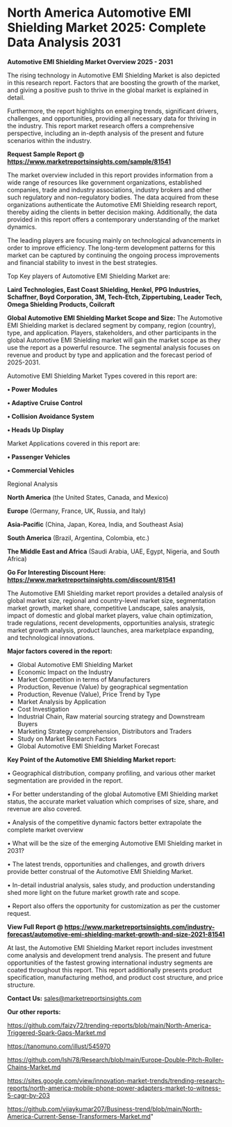 # North America Automotive EMI Shielding Market 2025: Complete Data Analysis 2031

<Strong> Automotive EMI Shielding Market Overview 2025 - 2031</strong>

The rising technology in Automotive EMI Shielding Market is also depicted in this research report. Factors that are boosting the growth of the market, and giving a positive push to thrive in the global market is explained in detail.

Furthermore, the report highlights on emerging trends, significant drivers, challenges, and opportunities, providing all necessary data for thriving in the industry. This report market research offers a comprehensive perspective, including an in-depth analysis of the present and future scenarios within the industry.

<strong>Request Sample Report @ <a href=https://www.marketreportsinsights.com/sample/81541>https://www.marketreportsinsights.com/sample/81541</a></strong>

The market overview included in this report provides information from a wide range of resources like government organizations, established companies, trade and industry associations, industry brokers and other such regulatory and non-regulatory bodies. The data acquired from these organizations authenticate the Automotive EMI Shielding research report, thereby aiding the clients in better decision making. Additionally, the data provided in this report offers a contemporary understanding of the market dynamics.

The leading players are focusing mainly on technological advancements in order to improve efficiency. The long-term development patterns for this market can be captured by continuing the ongoing process improvements and financial stability to invest in the best strategies.

Top Key players of Automotive EMI Shielding Market are:

<strong>Laird Technologies, East Coast Shielding, Henkel, PPG Industries, Schaffner, Boyd Corporation, 3M, Tech-Etch, Zippertubing, Leader Tech, Omega Shielding Products, Coilcraft</strong>

<strong><b>Global Automotive EMI Shielding Market Scope and Size:</b></strong>
The Automotive EMI Shielding market is declared segment by company, region (country), type, and application. Players, stakeholders, and other participants in the global Automotive EMI Shielding market will gain the market scope as they use the report as a powerful resource. The segmental analysis focuses on revenue and product by type and application and the forecast period of 2025-2031.

Automotive EMI Shielding Market Types covered in this report are:

<strong>• Power Modules

• Adaptive Cruise Control

• Collision Avoidance System

• Heads Up Display</strong>

Market Applications covered in this report are:

<strong>• Passenger Vehicles

• Commercial Vehicles</strong> 

Regional Analysis

<strong>North America</strong> (the United States, Canada, and Mexico)

<strong>Europe</strong> (Germany, France, UK, Russia, and Italy)

<strong>Asia-Pacific</strong> (China, Japan, Korea, India, and Southeast Asia)

<strong>South America</strong> (Brazil, Argentina, Colombia, etc.)

<strong>The Middle East and Africa</strong> (Saudi Arabia, UAE, Egypt, Nigeria, and South Africa)

<strong>Go For Interesting Discount Here: <a href=https://www.marketreportsinsights.com/discount/81541>https://www.marketreportsinsights.com/discount/81541</a></strong>

The Automotive EMI Shielding market report provides a detailed analysis of global market size, regional and country-level market size, segmentation market growth, market share, competitive Landscape, sales analysis, impact of domestic and global market players, value chain optimization, trade regulations, recent developments, opportunities analysis, strategic market growth analysis, product launches, area marketplace expanding, and technological innovations.

<strong><b>Major factors covered in the report:</b></strong>
<ul>
  <li>Global Automotive EMI Shielding Market </li>
  <li>Economic Impact on the Industry</li>
  <li>Market Competition in terms of Manufacturers</li>
  <li>Production, Revenue (Value) by geographical segmentation</li>
  <li>Production, Revenue (Value), Price Trend by Type</li>
  <li>Market Analysis by Application</li>
  <li>Cost Investigation</li>
  <li>Industrial Chain, Raw material sourcing strategy and Downstream Buyers</li>
  <li>Marketing Strategy comprehension, Distributors and Traders</li>
  <li>Study on Market Research Factors</li>
  <li>Global Automotive EMI Shielding Market Forecast</li>
</ul>

<strong><b>Key Point of the Automotive EMI Shielding Market report:</b></strong>

• Geographical distribution, company profiling, and various other market segmentation are provided in the report.

• For better understanding of the global Automotive EMI Shielding market status, the accurate market valuation which comprises of size, share, and revenue are also covered.

• Analysis of the competitive dynamic factors better extrapolate the complete market overview

• What will be the size of the emerging Automotive EMI Shielding market in 2031?

• The latest trends, opportunities and challenges, and growth drivers provide better construal of the Automotive EMI Shielding Market.

• In-detail industrial analysis, sales study, and production understanding shed more light on the future market growth rate and scope.

• Report also offers the opportunity for customization as per the customer request.

<strong><b>View Full Report @ <a href=https://www.marketreportsinsights.com/industry-forecast/automotive-emi-shielding-market-growth-and-size-2021-81541>https://www.marketreportsinsights.com/industry-forecast/automotive-emi-shielding-market-growth-and-size-2021-81541</a></b></strong>


At last, the Automotive EMI Shielding Market report includes investment come analysis and development trend analysis. The present and future opportunities of the fastest growing international industry segments are coated throughout this report. This report additionally presents product specification, manufacturing method, and product cost structure, and price structure.

<strong>Contact Us:</strong>
sales@marketreportsinsights.com

<strong>Our other reports:</strong>

<a href=https://github.com/faizy72/trending-reports/blob/main/North-America-Triggered-Spark-Gaps-Market.md>https://github.com/faizy72/trending-reports/blob/main/North-America-Triggered-Spark-Gaps-Market.md</a>

<a href=https://tanomuno.com/illust/545970>https://tanomuno.com/illust/545970</a>

<a href=https://github.com/Ishi78/Research/blob/main/Europe-Double-Pitch-Roller-Chains-Market.md>https://github.com/Ishi78/Research/blob/main/Europe-Double-Pitch-Roller-Chains-Market.md</a>

<a href=https://sites.google.com/view/innovation-market-trends/trending-research-reports/north-america-mobile-phone-power-adapters-market-to-witness-5-cagr-by-203>https://sites.google.com/view/innovation-market-trends/trending-research-reports/north-america-mobile-phone-power-adapters-market-to-witness-5-cagr-by-203</a>

<a href=https://github.com/vijaykumar207/Business-trend/blob/main/North-America-Current-Sense-Transformers-Market.md>https://github.com/vijaykumar207/Business-trend/blob/main/North-America-Current-Sense-Transformers-Market.md</a>"

